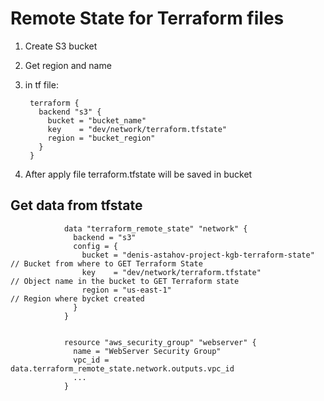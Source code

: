 # Remote State for Terraform files 



1. Create S3 bucket
2. Get region and name
3. in tf file:

        terraform {
          backend "s3" {
            bucket = "bucket_name"
            key    = "dev/network/terraform.tfstate"
            region = "bucket_region"
          }
        }
        
4. After apply file terraform.tfstate will be saved in bucket        



## Get data from tfstate

                data "terraform_remote_state" "network" {
                  backend = "s3"
                  config = {
                    bucket = "denis-astahov-project-kgb-terraform-state" // Bucket from where to GET Terraform State
                    key    = "dev/network/terraform.tfstate"             // Object name in the bucket to GET Terraform state
                    region = "us-east-1"                                 // Region where bycket created
                  }
                }
                
                
                resource "aws_security_group" "webserver" {
                  name = "WebServer Security Group"
                  vpc_id = data.terraform_remote_state.network.outputs.vpc_id
                  ...
                } 
